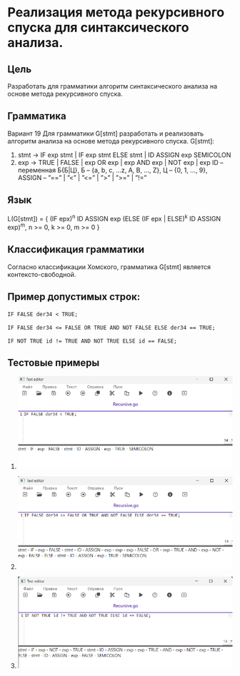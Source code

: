 # Реализация метода рекурсивного спуска для синтаксического анализа.
## Цель

Разработать для грамматики алгоритм синтаксического анализа на основе метода рекурсивного спуска.

## Грамматика

Вариант 19
Для грамматики G[stmt] разработать и реализовать алгоритм анализа на основе метода рекурсивного спуска.
G[stmt]:
1. stmt -> IF exp stmt | IF exp stmt ELSE stmt | ID ASSIGN exp SEMICOLON
2. exp -> TRUE | FALSE | exp OR exp | exp AND exp | NOT exp | exp
ID – переменная Б{Б|Ц}, Б – {a, b, c, ...z, A, B, …, Z}, Ц – {0, 1, …, 9}, 
ASSIGN – ”==” | ”<” | ”<=” | ”>” | ”>=” | ”!=”

## Язык

L(G[stmt]) = { (IF epx)<sup>n</sup> ID ASSIGN exp (ELSE (IF epx | ELSE)<sup>k</sup> ID ASSIGN exp)<sup>m</sup>, n >= 0, k >= 0, m >= 0 }

## Классификация грамматики 

Согласно классификации Хомского, грамматика G[stmt] является контексто-свободной.

## Пример допустимых строк:

```
IF FALSE der34 < TRUE;
```

```
IF FALSE der34 <= FALSE OR TRUE AND NOT FALSE ELSE der34 == TRUE;
```

```
IF NOT TRUE id != TRUE AND NOT TRUE ELSE id == FALSE;
```

## Тестовые примеры

1. <p align="center"><img src="images/recur1.png"></p>
1. <p align="center"><img src="images/recur2.png"></p>
1. <p align="center"><img src="images/recur3.png"></p>
